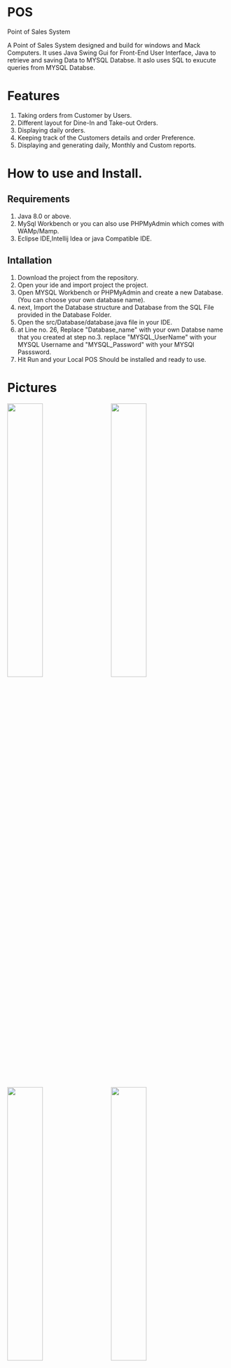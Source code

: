 # POS
Point of Sales System


A Point of Sales System designed and build for windows and Mack Computers. It uses Java Swing Gui for Front-End User Interface, Java to retrieve and saving Data to MYSQL Databse. It aslo uses SQL to exucute queries from MYSQL Databse.

# Features

1. Taking orders from Customer by Users.
2. Different layout for Dine-In and Take-out Orders.
3. Displaying daily orders.
4. Keeping track of the Customers details and order Preference.
5. Displaying and generating daily, Monthly and Custom reports.


# How to use and Install.

## Requirements
1. Java 8.0 or above.
2. MySql Workbench or you can also use PHPMyAdmin which comes with WAMp/Mamp.
3. Eclipse IDE,Intellij Idea or java Compatible IDE.

## Intallation
1. Download the project from the repository.
2. Open your ide and import project the project.
3. Open MYSQL Workbench or PHPMyAdmin and create a new Database.(You can choose your own database name).
4. next, Import the Database structure and Database from the SQL File provided in the Database Folder.
5. Open the src/Database/database.java  file in your IDE.
6. at Line no. 26, Replace "Database_name" with your own Databse name that you created at step no.3. replace "MYSQL_UserName" with your MYSQL Username and "MYSQL_Password" with your MYSQl Passsword.
7. Hit Run and your Local POS Should be installed and ready to use.


# Pictures








<img src="https://user-images.githubusercontent.com/10769198/162286670-5edba0a1-bddc-4560-a8c7-5b02a056f475.png" width="40%" height="40%">   &nbsp; &nbsp; &nbsp; &nbsp; 
<img src="https://user-images.githubusercontent.com/10769198/162286674-4fd999eb-1f56-477c-841e-433fb65b6e73.png" width="40%" height="40%">   &nbsp; &nbsp; &nbsp; &nbsp; 
<img src="https://user-images.githubusercontent.com/10769198/162286677-aab00685-9f06-47a7-8574-0a860cd7d233.png" width="40%" height="40%">   &nbsp; &nbsp; &nbsp; &nbsp; 
<img src="https://user-images.githubusercontent.com/10769198/162286678-2de07f4b-de19-471c-ad88-a56afdc9a135.png" width="40%" height="40%">   &nbsp; &nbsp; &nbsp; &nbsp; 
<img src="https://user-images.githubusercontent.com/10769198/162286681-9a3af229-925e-4c57-aefc-92c5dbf0d646.png" width="40%" height="40%">   &nbsp; &nbsp; &nbsp; &nbsp; 
<img src="https://user-images.githubusercontent.com/10769198/162286685-b0c6815a-db38-4b46-89d3-bbd3650b4731.png" width="40%" height="40%">   &nbsp; &nbsp; &nbsp; &nbsp; 
<img src="https://user-images.githubusercontent.com/10769198/162286687-85899a6d-6ef8-40b7-b1f4-cd0b8ad2842c.png" width="40%" height="40%">   &nbsp; &nbsp; &nbsp; &nbsp; 
<img src="https://user-images.githubusercontent.com/10769198/162286690-2ccca794-d581-46ea-ac74-1c3e51807a7d.png" width="40%" height="40%">   &nbsp; &nbsp; &nbsp; &nbsp; 
<img src="https://user-images.githubusercontent.com/10769198/162286691-11d11f27-c604-410f-b083-7d089d9a6a1b.png" width="40%" height="40%">   &nbsp; &nbsp; &nbsp; &nbsp; 
<img src="https://user-images.githubusercontent.com/10769198/162286693-8f11844b-61a5-429a-a014-51f511843dde.png" width="40%" height="40%">   &nbsp; &nbsp; &nbsp; &nbsp; 
<img src="https://user-images.githubusercontent.com/10769198/162286695-fbc56f3b-078f-4388-8f7d-8ff0d4d554a5.png" width="40%" height="40%">   &nbsp; &nbsp; &nbsp; &nbsp; 
<img src="https://user-images.githubusercontent.com/10769198/162286697-fe888fce-1d3d-4eb3-b35b-3edd98ae4f36.png" width="40%" height="40%">   &nbsp; &nbsp; &nbsp; &nbsp; 



